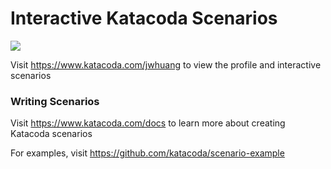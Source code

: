 # Interactive Katacoda Scenarios

[![](http://shields.katacoda.com/katacoda/jwhuang/count.svg)](https://www.katacoda.com/jwhuang "Get your profile on Katacoda.com")

Visit https://www.katacoda.com/jwhuang to view the profile and interactive scenarios

### Writing Scenarios
Visit https://www.katacoda.com/docs to learn more about creating Katacoda scenarios

For examples, visit https://github.com/katacoda/scenario-example
